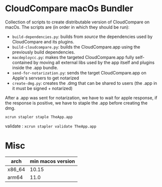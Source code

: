 # CloudCompare macOs Bundler

Collection of scripts to create distributable version of CloudCompare
on macOs. The scripts are (in order in which they should be run):

- `build-dependencies.py`: builds from _source_ the dependencies used by CloudCompare and its plugins.
- `build-cloudcompare.py`: builds the CloudCompare.app using the previously build dependencies.
- `macdeploycc.py`: makes the targeted CloudCompare.app fully self-contained by moving all external libs
                    used by the app itself and plugins inside the .app bundle.
- `send-for-notarization.py`: sends the target CloudCompare.app on Apple's servsers to get notarized
- `create-dmg.py`: creates the .dmg that can be shared to users (the .app in it must be signed + notarized)


After a .app was sent for notarization, we have to wait for apple response,
if the response is positive, we have to staple the .app before creating the dmg.

`xcrun stapler staple TheApp.app`

validate :
`xcrun stapler validate TheApp.app`



# Misc

|  arch  | min macos version |
|--------|-------------------|
| x86_64 |      10.15        |
| arm64  |      11.0         |
